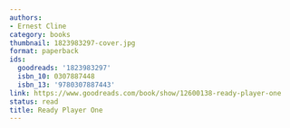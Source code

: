 ```yaml
---
authors:
- Ernest Cline
category: books
thumbnail: 1823983297-cover.jpg
format: paperback
ids:
  goodreads: '1823983297'
  isbn_10: 0307887448
  isbn_13: '9780307887443'
link: https://www.goodreads.com/book/show/12600138-ready-player-one
status: read
title: Ready Player One
---
```

